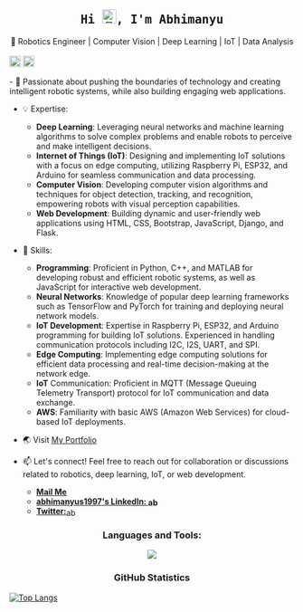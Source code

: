 <h2 align="center" style="font-family:'Monospace'">Hi <img src='https://raw.githubusercontent.com/iampavangandhi/iampavangandhi/master/gifs/Hi.gif' alt='👋' height='25'>, I'm Abhimanyu</h2>
<div align='center'>🤖 Robotics Engineer |  Computer Vision | Deep Learning | IoT | Data Analysis </div>
</br>  

<div>
	<p align="right" style="display: inline; margin-top:50"> 
	  <a href="https://twitter.com/abhimanyus1997" target="blank"> <img src="https://img.shields.io/twitter/follow/abhimanyus1997?logo=twitter&style=for-the-badge" alt="abhimanyus1997" height="20px"/></a>    
	  <img src="https://komarev.com/ghpvc/?username=abhimanyus1997&label=Profile%20views&color=0e75b6&style=flat" alt="abhimanyus1997" height="20px"/> </p>
	</p>
</div>
- 🔬 Passionate about pushing the boundaries of technology and creating intelligent robotic systems, while also building engaging web applications.

- 💡 Expertise:
	- **Deep Learning**: Leveraging neural networks and machine learning algorithms to solve complex problems and enable robots to perceive and make intelligent decisions.
	- **Internet of Things (IoT)**: Designing and implementing IoT solutions with a focus on edge computing, utilizing Raspberry Pi, ESP32, and Arduino for seamless communication and data processing.
	- **Computer Vision**: Developing computer vision algorithms and techniques for object detection, tracking, and recognition, empowering robots with visual perception capabilities.
	- **Web Development**: Building dynamic and user-friendly web applications using HTML, CSS, Bootstrap, JavaScript, Django, and Flask.

- 🔧 Skills:
	- **Programming**: Proficient in Python, C++, and MATLAB for developing robust and efficient robotic systems, as well as JavaScript for interactive web development.
	- **Neural Networks**: Knowledge of popular deep learning frameworks such as TensorFlow and PyTorch for training and deploying neural network models.
	- **IoT Development**: Expertise in Raspberry Pi, ESP32, and Arduino programming for building IoT solutions. Experienced in handling communication protocols including I2C, I2S, UART, and SPI.
	- **Edge Computing**: Implementing edge computing solutions for efficient data processing and real-time decision-making at the network edge.
	- **IoT** Communication: Proficient in MQTT (Message Queuing Telemetry Transport) protocol for IoT communication and data exchange.
	- **AWS**: Familiarity with basic AWS (Amazon Web Services) for cloud-based IoT deployments.

-  🌏 Visit <a href="https://abhimanyus1997.github.io" target="blank" title="Abhimanyu's portfolio"> My Portfolio </a>

- 📫 Let's connect! Feel free to reach out for collaboration or discussions related to robotics, deep learning, IoT, or web development. 
	- **[Mail Me](mailto://abhimanyus1997+github@gmail.com)**
	- <a href="https://linkedin.com/in/abhimanyu-singh-7a4b4111a" target="blank">**abhimanyus1997's LinkedIn: <img align="center" src="https://raw.githubusercontent.com/rahuldkjain/github-profile-readme-generator/master/src/images/icons/Social/linked-in-alt.svg" alt="abhimanyu-singh-7a4b4111a" height="15" width="20" /> </a>** 
	-  <a href="https://twitter.com/abhimanyus1997" target="blank">**Twitter:**<img align="center" src="https://raw.githubusercontent.com/rahuldkjain/github-profile-readme-generator/master/src/images/icons/Social/twitter.svg" alt="abhimanyus1997" height="15" width="20" /></a>




<h3 align="center">Languages and Tools:</h3>
   <p align="center">
  	<a href="https://skillicons.dev">
   	 <img src="https://skillicons.dev/icons?i=tensorflow,ai,py,github,postgres,ipfs,linux,django,selenium,mongodb,sqlite,flask,firebase,arduino,raspberrypi,bash,blender,git,aws,cpp,c,vim,js,jquery,nodejs,d3,html,css,svg,bootstrap,latex,matlab,octave,autocad,ros,vscode" />
  	</a>
  </p>

<div align="center">
  <h3 align="center">GitHub Statistics</h3>
</div>

[![Top Langs](https://github-readme-stats.vercel.app/api/top-langs/?username=abhimanyus1997&layout=donut)](https://github.com/anuraghazra/github-readme-stats)
